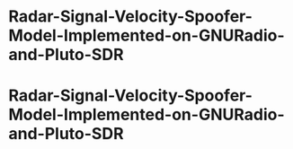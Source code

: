 # Radar-Signal-Velocity-Spoofer-Model-Implemented-on-GNURadio-and-Pluto-SDR
# Radar-Signal-Velocity-Spoofer-Model-Implemented-on-GNURadio-and-Pluto-SDR
